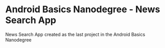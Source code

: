 # Android Basics Nanodegree - News Search App
News Search App created as the last project in the Android Basics Nanodegree
